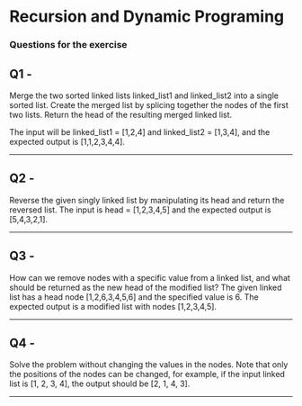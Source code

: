 # Recursion and Dynamic Programing

### Questions for the exercise

## Q1 -

Merge the two sorted linked lists linked_list1 and linked_list2 into a single sorted list. Create the merged list by splicing together the nodes of the first two lists. Return the head of the resulting merged linked list.

The input will be linked_list1 = [1,2,4] and linked_list2 = [1,3,4], and the expected output is [1,1,2,3,4,4].

---

## Q2 -

Reverse the given singly linked list by manipulating its head and return the reversed list. The input is head = [1,2,3,4,5] and the expected output is [5,4,3,2,1].

---

## Q3 -

How can we remove nodes with a specific value from a linked list, and what should be returned as the new head of the modified list? The given linked list has a head node [1,2,6,3,4,5,6] and the specified value is 6. The expected output is a modified list with nodes [1,2,3,4,5].

---

## Q4 -

Solve the problem without changing the values in the nodes. Note that only the positions of the nodes can be changed, for example, if the input linked list is [1, 2, 3, 4], the output should be [2, 1, 4, 3].

---
